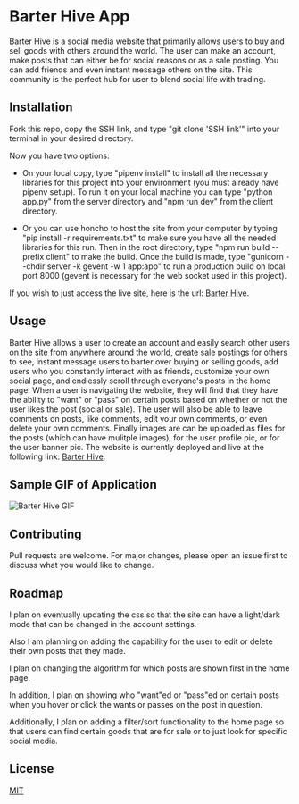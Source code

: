 # Barter Hive App

Barter Hive is a social media website that primarily allows users to buy and sell goods with others around the world. The user can make an account, make posts that can either be for social reasons or as a sale posting. You can add friends and even instant message others on the site. This community is the perfect hub for user to blend social life with trading.

## Installation

Fork this repo, copy the SSH link, and type "git clone 'SSH link'" into your terminal in your desired directory.

Now you have two options:

 - On your local copy, type "pipenv install" to install all the necessary libraries for this project into your environment (you must already have pipenv setup). To run it on your local machine you can type "python app.py" from the server directory and "npm run dev" from the client directory.
 
 - Or you can use honcho to host the site from your computer by typing "pip install -r requirements.txt" to make sure you have all the needed libraries for this run. Then in the root directory, type "npm run build --prefix client" to make the build. Once the build is made, type "gunicorn --chdir server -k gevent -w 1 app:app" to run a production build on local port 8000 (gevent is necessary for the web socket used in this project).

 If you wish to just access the live site, here is the url: [Barter Hive](https://barter-hive.onrender.com/).

## Usage

Barter Hive allows a user to create an account and easily search other users on the site from anywhere around the world, create sale postings for others to see, instant message users to barter over buying or selling goods, add users who you constantly interact with as friends, customize your own social page, and endlessly scroll through everyone's posts in the home page. When a user is navigating the website, they will find that they have the ability to "want" or "pass" on certain posts based on whether or not the user likes the post (social or sale). The user will also be able to leave comments on posts, like comments, edit your own comments, or even delete your own comments. Finally images are can be uploaded as files for the posts (which can have mulitple images), for the user profile pic, or for the user banner pic. The website is currently deployed and live at the following link: [Barter Hive](https://barter-hive.onrender.com/).

## Sample GIF of Application

![Barter Hive GIF](/BarterHiveGif.gif)

## Contributing

Pull requests are welcome. For major changes, please open an issue first to discuss what you would like to change.

## Roadmap

I plan on eventually updating the css so that the site can have a light/dark mode that can be changed in the account settings.

Also I am planning on adding the capability for the user to edit or delete their own posts that they made.

I plan on changing the algorithm for which posts are shown first in the home page.

In addition, I plan on showing who "want"ed or "pass"ed on certain posts when you hover or click the wants or passes on the post in question.

Additionally, I plan on adding a filter/sort functionality to the home page so that users can find certain goods that are for sale or to just look for specific social media.

## License

[MIT](https://choosealicense.com/licenses/mit/)
